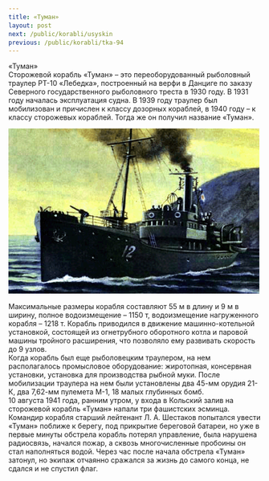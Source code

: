 ```yaml
---
title: «Туман»
layout: post
next: /public/korabli/usyskin
previous: /public/korabli/tka-94
---
```


«Туман»  
Сторожевой корабль «Туман» – это переоборудованный рыболовный траулер РТ-10 «Лебедка», построенный на верфи в Данциге по заказу Северного государственного рыболовного треста в 1930 году. В 1931 году началась эксплуатация судна. В 1939 году траулер был мобилизован и причислен к классу дозорных кораблей, в 1940 году – к классу сторожевых кораблей. Тогда же он получил название «Туман».  
  

![](/assets/img/tuman.gif)  

  
Максимальные размеры корабля составляют 55 м в длину и 9 м в ширину, полное водоизмещение – 1150 т, водоизмещение нагруженного корабля – 1218 т. Корабль приводился в движение машинно-котельной установкой, состоящей из огнетрубного оборотного котла и паровой машины тройного расширения, что позволяло ему развивать скорость до 9 узлов.   
Когда корабль был еще рыболовецким траулером, на нем располагалось промысловое оборудование: жиротопная, консервная установки, установка для производства рыбной муки. После мобилизации траулера на нем были установлены два 45-мм орудия 21-К, два 7,62-мм пулемета М-1, 18 малых глубинных бомб.   
10 августа 1941 года, ранним утром, у входа в Кольский залив на сторожевой корабль «Туман» напали три фашистских эсминца. Командир корабля старший лейтенант Л. А. Шестаков попытался увести «Туман» поближе к берегу, под прикрытие береговой батареи, но уже в первые минуты обстрела корабль потерял управление, была нарушена радиосвязь, начался пожар, а сквозь многочисленные пробоины он стал наполняться водой. Через час после начала обстрела «Туман» затонул, но экипаж отчаянно сражался за жизнь до самого конца, не сдался и не спустил флаг.